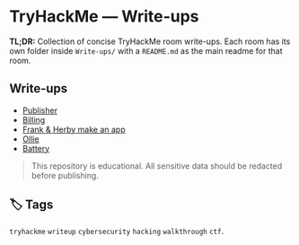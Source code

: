 # TryHackMe — Write-ups

**TL;DR:** Collection of concise TryHackMe room write-ups. Each room has its own folder inside `Write-ups/` with a `README.md` as the main readme for that room.

## Write-ups
- [Publisher](./Write-ups/Publisher/README.md)
- [Billing](./Write-ups/Billing/README.md)
- [Frank & Herby make an app](./Write-ups/Frank&Herby_make_an_app/README.md)
- [Ollie](./Write-ups/Ollie/README.md)
- [Battery](./Write-ups/Battery/README.md)



> This repository is educational. All sensitive data should be redacted before publishing.

## 🏷️ Tags
`tryhackme` `writeup` `cybersecurity` `hacking` `walkthrough` `ctf`.
